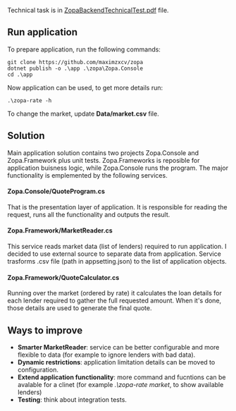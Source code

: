
Technical task is in [ZopaBackendTechnicalTest.pdf](https://github.com/maximzxcv/zopa/blob/main/ZopaBackendTechnicalTest.pdf) file.

## Run application
To prepare application, run the following commands:
```
git clone https://github.com/maximzxcv/zopa
dotnet publish -o .\app .\zopa\Zopa.Console
cd .\app 
```
Now application can be used, to get more details run:
``` 
.\zopa-rate -h
```
To change the market, update **Data/market.csv** file.

## Solution
Main application solution contains two projects Zopa.Console and Zopa.Framework plus unit tests. Zopa.Frameworks is reposible for application buisness logic, while Zopa.Console  runs the program. The major functionality is emplemented by the following services.
#### Zopa.Console/QuoteProgram.cs
That is the presentation layer of application. It is responsible for reading the request, runs all the functionality and outputs the result.
#### Zopa.Framework/MarketReader.cs
This service reads market data (list of lenders) required to run application. I decided to use external source to separate data from application. Service trasforms .csv file (path in appsetting.json) to the list of application objects. 
#### Zopa.Framework/QuoteCalculator.cs
Running over the market (ordered by rate) it calculates the loan details for each lender required to gather the full requested amount. When it's done, those details are used to generate the final quote.

## Ways to improve
- **Smarter MarketReader**: service can be better configurable and more flexible to data (for example to ignore lenders with bad data).
- **Dynamic restrictions**: application limitation details can be moved to configuration. 
- **Extend application functionality**: more command and fucntions can be avalable for a clinet (for example *.\zopa-rate market*, to show available lenders)
- **Testing**: think about integration tests.
